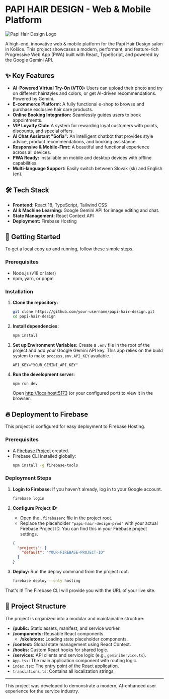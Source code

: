 # PAPI HAIR DESIGN - Web & Mobile Platform

![Papi Hair Design Logo](/assets/logo.webp)

A high-end, innovative web & mobile platform for the Papi Hair Design salon in Košice. This project showcases a modern, performant, and feature-rich Progressive Web App (PWA) built with React, TypeScript, and powered by the Google Gemini API.

## ✨ Key Features

- **AI-Powered Virtual Try-On (VTO):** Users can upload their photo and try on different hairstyles and colors, or get AI-driven recommendations. Powered by Gemini.
- **E-commerce Platform:** A fully functional e-shop to browse and purchase exclusive hair care products.
- **Online Booking Integration:** Seamlessly guides users to book appointments.
- **VIP Loyalty Club:** A system for rewarding loyal customers with points, discounts, and special offers.
- **AI Chat Assistant "Sofia":** An intelligent chatbot that provides style advice, product recommendations, and booking assistance.
- **Responsive & Mobile-First:** A beautiful and functional experience across all devices.
- **PWA Ready:** Installable on mobile and desktop devices with offline capabilities.
- **Multi-language Support:** Easily switch between Slovak (sk) and English (en).

## 🛠️ Tech Stack

- **Frontend:** React 18, TypeScript, Tailwind CSS
- **AI & Machine Learning:** Google Gemini API for image editing and chat.
- **State Management:** React Context API
- **Deployment:** Firebase Hosting

## 🚀 Getting Started

To get a local copy up and running, follow these simple steps.

### Prerequisites

- Node.js (v18 or later)
- npm, yarn, or pnpm

### Installation

1.  **Clone the repository:**
    ```bash
    git clone https://github.com/your-username/papi-hair-design.git
    cd papi-hair-design
    ```

2.  **Install dependencies:**
    ```bash
    npm install
    ```

3.  **Set up Environment Variables:**
    Create a `.env` file in the root of the project and add your Google Gemini API key. This app relies on the build system to make `process.env.API_KEY` available.
    ```
    API_KEY="YOUR_GEMINI_API_KEY"
    ```

4.  **Run the development server:**
    ```bash
    npm run dev
    ```
    Open [http://localhost:5173](http://localhost:5173) (or your configured port) to view it in the browser.

## 🔥 Deployment to Firebase

This project is configured for easy deployment to Firebase Hosting.

### Prerequisites

- A [Firebase Project](https://console.firebase.google.com/) created.
- Firebase CLI installed globally:
  ```bash
  npm install -g firebase-tools
  ```

### Deployment Steps

1.  **Login to Firebase:**
    If you haven't already, log in to your Google account.
    ```bash
    firebase login
    ```

2.  **Configure Project ID:**
    - Open the `.firebaserc` file in the project root.
    - Replace the placeholder `"papi-hair-design-prod"` with your actual Firebase Project ID. You can find this in your Firebase project settings.
    ```json
    {
      "projects": {
        "default": "YOUR-FIREBASE-PROJECT-ID"
      }
    }
    ```

3.  **Deploy:**
    Run the deploy command from the project root.
    ```bash
    firebase deploy --only hosting
    ```

That's it! The Firebase CLI will provide you with the URL of your live site.


## 📁 Project Structure

The project is organized into a modular and maintainable structure:

- **/public:** Static assets, manifest, and service worker.
- **/components:** Reusable React components.
  - **/skeletons:** Loading state placeholder components.
- **/context:** Global state management using React Context.
- **/hooks:** Custom React hooks for shared logic.
- **/services:** API clients and service logic (e.g., `geminiService.ts`).
- `App.tsx`: The main application component with routing logic.
- `index.tsx`: The entry point of the React application.
- `translations.ts`: Contains all localization strings.

---

This project was developed to demonstrate a modern, AI-enhanced user experience for the service industry.